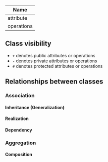 
| Name       |
| ---------- |
| attribute  |
| operations |
## Class visibility
- `+` denotes public attributes or operations
- `-` denotes private attributes or operations
- `#` denotes protected attributes or operations

## Relationships between classes
### Association
#### Inheritance (Generalization)
#### Realization
#### Dependency
### Aggregation
#### Composition